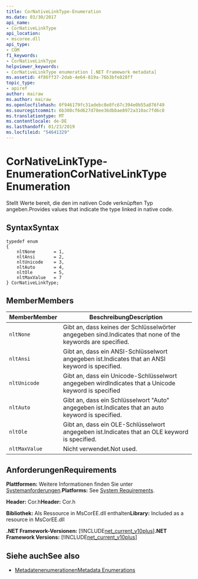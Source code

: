 ```yaml
---
title: CorNativeLinkType-Enumeration
ms.date: 03/30/2017
api_name:
- CorNativeLinkType
api_location:
- mscoree.dll
api_type:
- COM
f1_keywords:
- CorNativeLinkType
helpviewer_keywords:
- CorNativeLinkType enumeration [.NET Framework metadata]
ms.assetid: 4f86ff37-2dab-4e64-819a-76b3bfe828ff
topic_type:
- apiref
author: mairaw
ms.author: mairaw
ms.openlocfilehash: 0f946179fc31adebc8e8fc67c394e0b55a876f49
ms.sourcegitcommit: 6b308cf6d627d78ee36dbbae8972a310ac7fd6c8
ms.translationtype: MT
ms.contentlocale: de-DE
ms.lasthandoff: 01/23/2019
ms.locfileid: "54641329"
---
```

# <a name="cornativelinktype-enumeration"></a><span data-ttu-id="13cd5-102">CorNativeLinkType-Enumeration</span><span class="sxs-lookup"><span data-stu-id="13cd5-102">CorNativeLinkType Enumeration</span></span>
<span data-ttu-id="13cd5-103">Stellt Werte bereit, die den im nativen Code verknüpften Typ angeben.</span><span class="sxs-lookup"><span data-stu-id="13cd5-103">Provides values that indicate the type linked in native code.</span></span>  
  
## <a name="syntax"></a><span data-ttu-id="13cd5-104">Syntax</span><span class="sxs-lookup"><span data-stu-id="13cd5-104">Syntax</span></span>  
  
```  
typedef enum   
{  
    nltNone       = 1,  
    nltAnsi       = 2,  
    nltUnicode    = 3,  
    nltAuto       = 4,  
    nltOle        = 5,  
    nltMaxValue   = 7  
} CorNativeLinkType;  
```  
  
## <a name="members"></a><span data-ttu-id="13cd5-105">Member</span><span class="sxs-lookup"><span data-stu-id="13cd5-105">Members</span></span>  
  
|<span data-ttu-id="13cd5-106">Member</span><span class="sxs-lookup"><span data-stu-id="13cd5-106">Member</span></span>|<span data-ttu-id="13cd5-107">Beschreibung</span><span class="sxs-lookup"><span data-stu-id="13cd5-107">Description</span></span>|  
|------------|-----------------|  
|`nltNone`|<span data-ttu-id="13cd5-108">Gibt an, dass keines der Schlüsselwörter angegeben sind.</span><span class="sxs-lookup"><span data-stu-id="13cd5-108">Indicates that none of the keywords are specified.</span></span>|  
|`nltAnsi`|<span data-ttu-id="13cd5-109">Gibt an, dass ein ANSI-Schlüsselwort angegeben ist.</span><span class="sxs-lookup"><span data-stu-id="13cd5-109">Indicates that an ANSI keyword is specified.</span></span>|  
|`nltUnicode`|<span data-ttu-id="13cd5-110">Gibt an, dass ein Unicode-Schlüsselwort angegeben wird</span><span class="sxs-lookup"><span data-stu-id="13cd5-110">Indicates that a Unicode keyword is specified</span></span>|  
|`nltAuto`|<span data-ttu-id="13cd5-111">Gibt an, dass ein Schlüsselwort "Auto" angegeben ist.</span><span class="sxs-lookup"><span data-stu-id="13cd5-111">Indicates that an auto keyword is specified.</span></span>|  
|`nltOle`|<span data-ttu-id="13cd5-112">Gibt an, dass ein OLE-Schlüsselwort angegeben ist.</span><span class="sxs-lookup"><span data-stu-id="13cd5-112">Indicates that an OLE keyword is specified.</span></span>|  
|`nltMaxValue`|<span data-ttu-id="13cd5-113">Nicht verwendet.</span><span class="sxs-lookup"><span data-stu-id="13cd5-113">Not used.</span></span>|  
  
## <a name="requirements"></a><span data-ttu-id="13cd5-114">Anforderungen</span><span class="sxs-lookup"><span data-stu-id="13cd5-114">Requirements</span></span>  
 <span data-ttu-id="13cd5-115">**Plattformen:** Weitere Informationen finden Sie unter [Systemanforderungen](../../../../docs/framework/get-started/system-requirements.md).</span><span class="sxs-lookup"><span data-stu-id="13cd5-115">**Platforms:** See [System Requirements](../../../../docs/framework/get-started/system-requirements.md).</span></span>  
  
 <span data-ttu-id="13cd5-116">**Header:** Cor.h</span><span class="sxs-lookup"><span data-stu-id="13cd5-116">**Header:** Cor.h</span></span>  
  
 <span data-ttu-id="13cd5-117">**Bibliothek:** Als Ressource in MsCorEE.dll enthalten</span><span class="sxs-lookup"><span data-stu-id="13cd5-117">**Library:** Included as a resource in MsCorEE.dll</span></span>  
  
 <span data-ttu-id="13cd5-118">**.NET Framework-Versionen:** [!INCLUDE[net_current_v10plus](../../../../includes/net-current-v10plus-md.md)]</span><span class="sxs-lookup"><span data-stu-id="13cd5-118">**.NET Framework Versions:** [!INCLUDE[net_current_v10plus](../../../../includes/net-current-v10plus-md.md)]</span></span>  
  
## <a name="see-also"></a><span data-ttu-id="13cd5-119">Siehe auch</span><span class="sxs-lookup"><span data-stu-id="13cd5-119">See also</span></span>
- [<span data-ttu-id="13cd5-120">Metadatenenumerationen</span><span class="sxs-lookup"><span data-stu-id="13cd5-120">Metadata Enumerations</span></span>](../../../../docs/framework/unmanaged-api/metadata/metadata-enumerations.md)
